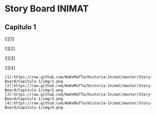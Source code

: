Story Board INIMAT
==================

## Capitulo 1

![][1]

![][2]

![][3]

![][4]

	[1]:https://raw.github.com/WaKeMaTTa/Historia-Inimat/master/Story-Board/Capitulo-1/img/1.png
	[2]:https://raw.github.com/WaKeMaTTa/Historia-Inimat/master/Story-Board/Capitulo-1/img/2.png
	[3]:https://raw.github.com/WaKeMaTTa/Historia-Inimat/master/Story-Board/Capitulo-1/img/3.png
	[4]:https://raw.github.com/WaKeMaTTa/Historia-Inimat/master/Story-Board/Capitulo-1/img/4.png